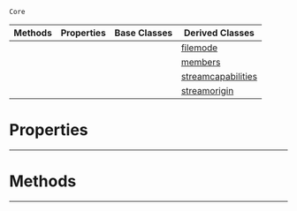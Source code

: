  `Core`

|Methods|Properties|Base Classes|Derived Classes|
|---|---|---|---|
| | | |[filemode](https://github.com/ZilchEngine/ZilchDocs/blob/master/code_reference/nada_base_types/filemode.markdown)|
| | | |[members](https://github.com/ZilchEngine/ZilchDocs/blob/master/code_reference/nada_base_types/members.markdown)|
| | | |[streamcapabilities](https://github.com/ZilchEngine/ZilchDocs/blob/master/code_reference/nada_base_types/streamcapabilities.markdown)|
| | | |[streamorigin](https://github.com/ZilchEngine/ZilchDocs/blob/master/code_reference/nada_base_types/streamorigin.markdown)|


 #  Properties


---  
 #  Methods


---  
 

 
